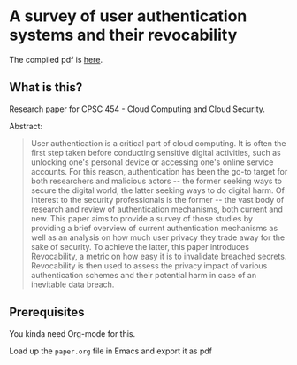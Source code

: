 # A survey of user authentication systems and their revocability

The compiled pdf is [here](./paper.pdf). 

## What is this?

Research paper for CPSC 454 - Cloud Computing and Cloud Security. 

Abstract: 

> User authentication is a critical part of cloud computing.
> It is often the first step taken before conducting sensitive digital activities, such as unlocking one's personal device or accessing one's online service accounts.
> For this reason, authentication has been the go-to target for both researchers and malicious actors -- the former seeking ways to secure the digital world, the latter seeking ways to do digital harm.
> Of interest to the security professionals is the former -- the vast body of research and review of authentication mechanisms, both current and new.
> This paper aims to provide a survey of those studies by providing a brief overview of current authentication mechanisms as well as an analysis on how much user privacy they trade away for the sake of security.
> To achieve the latter, this paper introduces Revocability, a metric on how easy it is to invalidate breached secrets.
> Revocability is then used to assess the privacy impact of various authentication schemes and their potential harm in case of an inevitable data breach.

## Prerequisites 

You kinda need Org-mode for this. 

Load up the `paper.org` file in Emacs and export it as pdf
